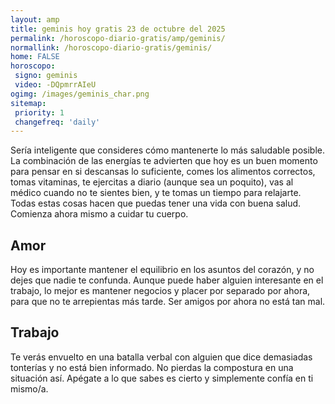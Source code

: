 ```yaml
---
layout: amp
title: geminis hoy gratis 23 de octubre del 2025 
permalink: /horoscopo-diario-gratis/amp/geminis/
normallink: /horoscopo-diario-gratis/geminis/
home: FALSE
horoscopo:
 signo: geminis
 video: -DQpmrrAIeU
ogimg: /images/geminis_char.png
sitemap:
 priority: 1
 changefreq: 'daily'
---
```



Sería inteligente que consideres cómo mantenerte lo más saludable posible. La combinación de las energías te advierten que hoy es un buen momento para pensar en si descansas lo suficiente, comes los alimentos correctos, tomas vitaminas, te ejercitas a diario (aunque sea un poquito), vas al médico cuando no te sientes bien, y te tomas un tiempo para relajarte. Todas estas cosas hacen que puedas tener una vida con buena salud. Comienza ahora mismo a cuidar tu cuerpo.

## Amor

Hoy es importante mantener el equilibrio en los asuntos del corazón, y no dejes que nadie te confunda. Aunque puede haber alguien interesante en el trabajo, lo mejor es mantener negocios y placer por separado por ahora, para que no te arrepientas más tarde. Ser amigos por ahora no está tan mal.

## Trabajo

Te verás envuelto en una batalla verbal con alguien que dice demasiadas tonterías y no está bien informado. No pierdas la compostura en una situación así. Apégate a lo que sabes es cierto y simplemente confía en ti mismo/a.